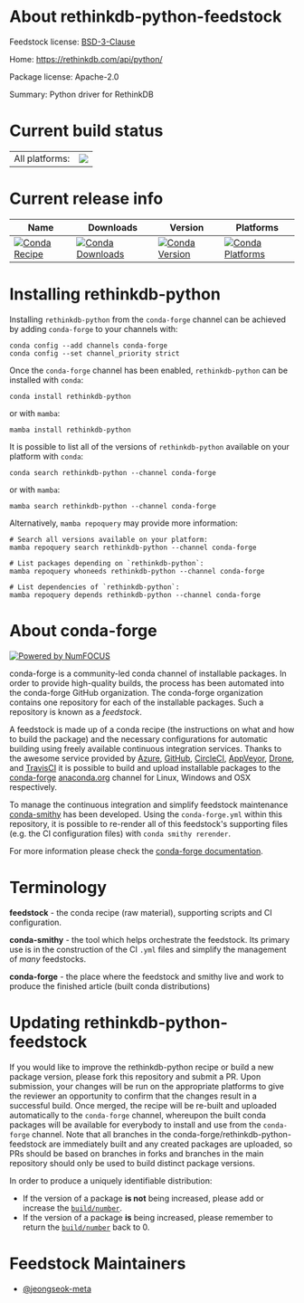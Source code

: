 About rethinkdb-python-feedstock
================================

Feedstock license: [BSD-3-Clause](https://github.com/conda-forge/rethinkdb-python-feedstock/blob/main/LICENSE.txt)

Home: https://rethinkdb.com/api/python/

Package license: Apache-2.0

Summary: Python driver for RethinkDB

Current build status
====================


<table><tr><td>All platforms:</td>
    <td>
      <a href="https://dev.azure.com/conda-forge/feedstock-builds/_build/latest?definitionId=24148&branchName=main">
        <img src="https://dev.azure.com/conda-forge/feedstock-builds/_apis/build/status/rethinkdb-python-feedstock?branchName=main">
      </a>
    </td>
  </tr>
</table>

Current release info
====================

| Name | Downloads | Version | Platforms |
| --- | --- | --- | --- |
| [![Conda Recipe](https://img.shields.io/badge/recipe-rethinkdb--python-green.svg)](https://anaconda.org/conda-forge/rethinkdb-python) | [![Conda Downloads](https://img.shields.io/conda/dn/conda-forge/rethinkdb-python.svg)](https://anaconda.org/conda-forge/rethinkdb-python) | [![Conda Version](https://img.shields.io/conda/vn/conda-forge/rethinkdb-python.svg)](https://anaconda.org/conda-forge/rethinkdb-python) | [![Conda Platforms](https://img.shields.io/conda/pn/conda-forge/rethinkdb-python.svg)](https://anaconda.org/conda-forge/rethinkdb-python) |

Installing rethinkdb-python
===========================

Installing `rethinkdb-python` from the `conda-forge` channel can be achieved by adding `conda-forge` to your channels with:

```
conda config --add channels conda-forge
conda config --set channel_priority strict
```

Once the `conda-forge` channel has been enabled, `rethinkdb-python` can be installed with `conda`:

```
conda install rethinkdb-python
```

or with `mamba`:

```
mamba install rethinkdb-python
```

It is possible to list all of the versions of `rethinkdb-python` available on your platform with `conda`:

```
conda search rethinkdb-python --channel conda-forge
```

or with `mamba`:

```
mamba search rethinkdb-python --channel conda-forge
```

Alternatively, `mamba repoquery` may provide more information:

```
# Search all versions available on your platform:
mamba repoquery search rethinkdb-python --channel conda-forge

# List packages depending on `rethinkdb-python`:
mamba repoquery whoneeds rethinkdb-python --channel conda-forge

# List dependencies of `rethinkdb-python`:
mamba repoquery depends rethinkdb-python --channel conda-forge
```


About conda-forge
=================

[![Powered by
NumFOCUS](https://img.shields.io/badge/powered%20by-NumFOCUS-orange.svg?style=flat&colorA=E1523D&colorB=007D8A)](https://numfocus.org)

conda-forge is a community-led conda channel of installable packages.
In order to provide high-quality builds, the process has been automated into the
conda-forge GitHub organization. The conda-forge organization contains one repository
for each of the installable packages. Such a repository is known as a *feedstock*.

A feedstock is made up of a conda recipe (the instructions on what and how to build
the package) and the necessary configurations for automatic building using freely
available continuous integration services. Thanks to the awesome service provided by
[Azure](https://azure.microsoft.com/en-us/services/devops/), [GitHub](https://github.com/),
[CircleCI](https://circleci.com/), [AppVeyor](https://www.appveyor.com/),
[Drone](https://cloud.drone.io/welcome), and [TravisCI](https://travis-ci.com/)
it is possible to build and upload installable packages to the
[conda-forge](https://anaconda.org/conda-forge) [anaconda.org](https://anaconda.org/)
channel for Linux, Windows and OSX respectively.

To manage the continuous integration and simplify feedstock maintenance
[conda-smithy](https://github.com/conda-forge/conda-smithy) has been developed.
Using the ``conda-forge.yml`` within this repository, it is possible to re-render all of
this feedstock's supporting files (e.g. the CI configuration files) with ``conda smithy rerender``.

For more information please check the [conda-forge documentation](https://conda-forge.org/docs/).

Terminology
===========

**feedstock** - the conda recipe (raw material), supporting scripts and CI configuration.

**conda-smithy** - the tool which helps orchestrate the feedstock.
                   Its primary use is in the construction of the CI ``.yml`` files
                   and simplify the management of *many* feedstocks.

**conda-forge** - the place where the feedstock and smithy live and work to
                  produce the finished article (built conda distributions)


Updating rethinkdb-python-feedstock
===================================

If you would like to improve the rethinkdb-python recipe or build a new
package version, please fork this repository and submit a PR. Upon submission,
your changes will be run on the appropriate platforms to give the reviewer an
opportunity to confirm that the changes result in a successful build. Once
merged, the recipe will be re-built and uploaded automatically to the
`conda-forge` channel, whereupon the built conda packages will be available for
everybody to install and use from the `conda-forge` channel.
Note that all branches in the conda-forge/rethinkdb-python-feedstock are
immediately built and any created packages are uploaded, so PRs should be based
on branches in forks and branches in the main repository should only be used to
build distinct package versions.

In order to produce a uniquely identifiable distribution:
 * If the version of a package **is not** being increased, please add or increase
   the [``build/number``](https://docs.conda.io/projects/conda-build/en/latest/resources/define-metadata.html#build-number-and-string).
 * If the version of a package **is** being increased, please remember to return
   the [``build/number``](https://docs.conda.io/projects/conda-build/en/latest/resources/define-metadata.html#build-number-and-string)
   back to 0.

Feedstock Maintainers
=====================

* [@jeongseok-meta](https://github.com/jeongseok-meta/)

